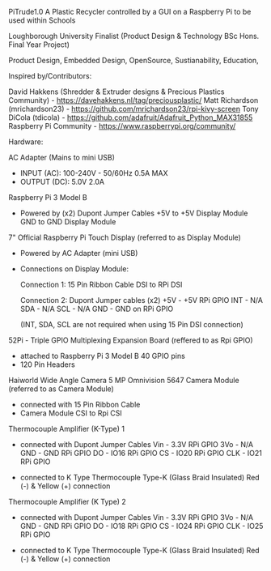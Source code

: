 PiTrude1.0
A Plastic Recycler controlled by a GUI on a Raspberry Pi to be used within Schools

Loughborough University Finalist (Product Design & Technology BSc Hons. Final Year Project)

Product Design, Embedded Design, OpenSource, Sustianability, Education,

Inspired by/Contributors:

David Hakkens (Shredder & Extruder designs & Precious Plastics Community) - https://davehakkens.nl/tag/preciousplastic/
Matt Richardson (mrichardson23) - https://github.com/mrichardson23/rpi-kivy-screen
Tony DiCola (tdicola) - https://github.com/adafruit/Adafruit_Python_MAX31855
Raspberry Pi Community - https://www.raspberrypi.org/community/

Hardware:

AC Adapter (Mains to mini USB)
 -  INPUT (AC): 100-240V - 50/60Hz  0.5A MAX
 - OUTPUT (DC): 5.0V 2.0A
 

Raspberry Pi 3 Model B
 - Powered by (x2) Dupont Jumper Cables
      +5V to +5V Display Module
      GND to GND Display Module

7" Official Raspberry Pi Touch Display (referred to as Display Module)
 - Powered by AC Adapter (mini USB)

 - Connections on Display Module:

    Connection 1: 15 Pin Ribbon Cable
      DSI to RPi DSI

    Connection 2: Dupont Jumper cables (x2)
      +5V - +5V RPi GPIO
      INT - N/A
      SDA - N/A
      SCL - N/A
      GND - GND on RPi GPIO

      (INT, SDA, SCL are not required when using 15 Pin DSI connection)

52Pi - Triple GPIO Multiplexing Expansion Board (reffered to as Rpi GPIO)
  - attached to Raspberry Pi 3 Model B 40 GPIO pins
  - 120 Pin Headers


Haiworld Wide Angle Camera 5 MP Omnivision 5647 Camera Module (referred to as Camera Module)
  - connected with 15 Pin Ribbon Cable
  - Camera Module CSI to Rpi CSI

Thermocouple Amplifier (K-Type) 1

- connected with Dupont Jumper Cables
  Vin - 3.3V RPi GPIO
  3Vo - N/A
  GND - GND RPi GPIO
  DO - IO16 RPi GPIO
  CS - IO20 RPi GPIO
  CLK - IO21 RPi GPIO

- connected to K Type Thermocouple Type-K (Glass Braid Insulated)
  Red (-) & Yellow (+) connection


Thermocouple Amplifier (K Type) 2

- connected with Dupont Jumper Cables
  Vin - 3.3V RPi GPIO
  3Vo - N/A
  GND - GND RPi GPIO
  DO - IO18 RPi GPIO
  CS - IO24 RPi GPIO
  CLK - IO25 RPi GPIO

 - connected to K Type Thermocouple Type-K (Glass Braid Insulated)
  Red (-) & Yellow (+) connection
